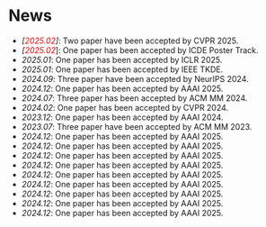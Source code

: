 # News
- *[<font color="#FF0000">2025.02</font>]*:  Two paper have been accepted by CVPR 2025.
- *[<font color="#FF0000">2025.02*</font>]:  One paper has been accepted by ICDE Poster Track.
- *2025.01*:  One paper has been accepted by ICLR 2025.
- *2025.01*:  One paper has been accepted by IEEE TKDE. 
- *2024.09*:  Three paper have been accepted by NeurIPS 2024.
- *2024.12*:  One paper has been accepted by AAAI 2025.
- *2024.07*:  Three paper has been accepted by ACM MM 2024.
- *2024.02*:  One paper has been accepted by CVPR 2024.
- *2023.12*:  One paper has been accepted by AAAI 2024.
- *2023.07*:  Three paper have been accepted by ACM MM 2023.
- *2024.12*:  One paper has been accepted by AAAI 2025.
- *2024.12*:  One paper has been accepted by AAAI 2025.
- *2024.12*:  One paper has been accepted by AAAI 2025.
- *2024.12*:  One paper has been accepted by AAAI 2025.
- *2024.12*:  One paper has been accepted by AAAI 2025.
- *2024.12*:  One paper has been accepted by AAAI 2025.
- *2024.12*:  One paper has been accepted by AAAI 2025.
- *2024.12*:  One paper has been accepted by AAAI 2025.
- *2024.12*:  One paper has been accepted by AAAI 2025.
